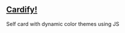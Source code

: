 ## [Cardify!](https://cardify-dynamic-themes.netlify.app/)
Self card with dynamic color themes using JS